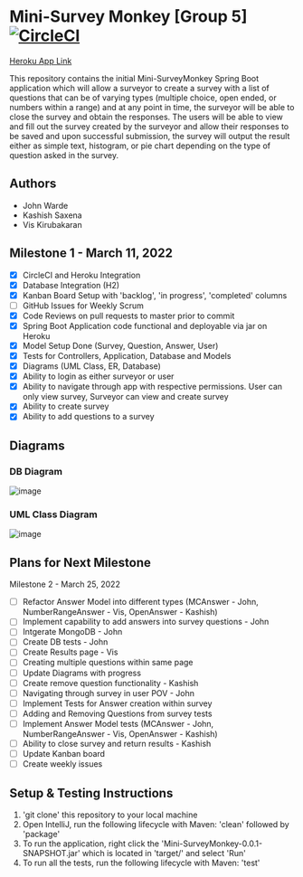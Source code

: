 # Mini-Survey Monkey [Group 5] [![CircleCI](https://circleci.com/gh/Imcool4789/Mini-SurveyMonkey/tree/master.svg?style=svg)](https://circleci.com/gh/Imcool4789/Mini-SurveyMonkey/tree/master)

[Heroku App Link](https://minisurveymonkey.herokuapp.com/)

This repository contains the initial Mini-SurveyMonkey Spring Boot application which will allow a surveyor to create a survey with a list of questions that can be of varying types (multiple choice, open ended, or numbers within a range) and at any point in time, the surveyor will be able to close the survey and obtain the responses. The users will be able to view and fill out the survey created by the surveyor and allow their responses to be saved and upon successful submission, the survey will output the result either as simple text, histogram, or pie chart depending on the type of question asked in the survey. 

## Authors

- John Warde 
- Kashish Saxena
- Vis Kirubakaran

## Milestone 1 - March 11, 2022
- [x] CircleCI and Heroku Integration
- [x] Database Integration (H2)
- [x] Kanban Board Setup with 'backlog', 'in progress', 'completed' columns
- [ ] GitHub Issues for Weekly Scrum
- [x] Code Reviews on pull requests to master prior to commit
- [x] Spring Boot Application code functional and deployable via jar on Heroku
- [x] Model Setup Done (Survey, Question, Answer, User)
- [x] Tests for Controllers, Application, Database and Models
- [x] Diagrams (UML Class, ER, Database)
- [x] Ability to login as either surveyor or user 
- [x] Ability to navigate through app with respective permissions. User can only view survey, Surveyor can view and create survey
- [x] Ability to create survey
- [x] Ability to add questions to a survey

## Diagrams

### DB Diagram
![image](https://user-images.githubusercontent.com/56265739/157777809-2f77ed04-221b-48e3-a4ec-d28e71e12a33.png)

### UML Class Diagram
![image](https://user-images.githubusercontent.com/72267229/157780209-833dd889-e52d-4f30-b922-8709994ea3da.png)

## Plans for Next Milestone
Milestone 2 - March 25, 2022
- [ ] Refactor Answer Model into different types (MCAnswer - John, NumberRangeAnswer - Vis, OpenAnswer - Kashish)
- [ ] Implement capability to add answers into survey questions - John
- [ ] Intgerate MongoDB - John
- [ ] Create DB tests - John
- [ ] Create Results page - Vis
- [ ] Creating multiple questions within same page 
- [ ] Update Diagrams with progress 
- [ ] Create remove question functionality - Kashish
- [ ] Navigating through survey in user POV - John
- [ ] Implement Tests for Answer creation within survey
- [ ] Adding and Removing Questions from survey tests
- [ ] Implement Answer Model tests (MCAnswer - John, NumberRangeAnswer - Vis, OpenAnswer - Kashish)
- [ ] Ability to close survey and return results - Kashish
- [ ] Update Kanban board
- [ ] Create weekly issues

## Setup & Testing Instructions
1.  'git clone' this repository to your local machine
2.  Open IntelliJ, run the following lifecycle with Maven: 'clean' followed by 'package'
3.  To run the application, right click the 'Mini-SurveyMonkey-0.0.1-SNAPSHOT.jar' which is located in 'target/' and select 'Run'
4.  To run all the tests, run the following lifecycle with Maven: 'test'
